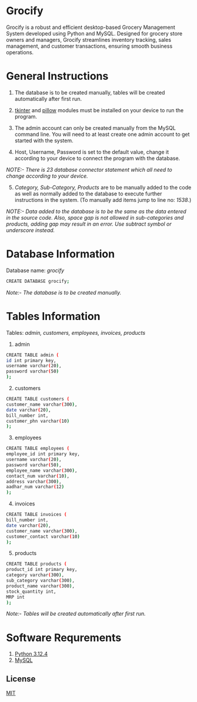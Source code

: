 

# Grocify

Grocify is a robust and efficient desktop-based Grocery Management System developed using Python and MySQL. Designed for grocery store owners and managers, Grocify streamlines inventory tracking, sales management, and customer transactions, ensuring smooth business operations.

# General Instructions
1. The database is to be created manually, tables will be created automatically after first run.

2. [tkinter](https://docs.python.org/3/library/tkinter.html) and [pillow](https://pypi.org/project/Pillow/) modules must be installed on your device to run the program. 

3. The admin account can only be created manually from the MySQL command line. You will need to at least create one admin account to get started with the system.

4. Host, Username, Password is set to the default value, change it according to your device to connect the program with the database.

*NOTE:- There is 23 database connector statement which all need to change according to your device.*

5. *Category, Sub-Category, Products* are to be manually added to the code as well as normally added to the database to execute further instructions in the system. (To manually add items jump to line no: *1538*.)

*NOTE:- Data added to the database is to be the same as the data entered in the source code. Also, space gap is not allowed in sub-categories and products, adding gap may result in an error. Use subtract symbol or underscore instead.*

# Database Information

Database name: *grocify*

```bash
CREATE DATABASE grocify;
```
*Note:- The database is to be created manually.*

# Tables Information

Tables: *admin, customers, employees, invoices, products*

1. admin 
```bash
CREATE TABLE admin (
id int primary key,
username varchar(20),
password varchar(50)
);
```
2. customers 
```bash
CREATE TABLE customers (
customer_name varchar(300),
date varchar(20),
bill_number int,
customer_phn varchar(10)
);
```
3. employees
```bash
CREATE TABLE employees (
employee_id int primary key,
username varchar(20),
password varchar(50),
employee_name varchar(300),
contact_num varchar(10),
address varchar(300),
aadhar_num varchar(12)
);
```
4. invoices
```bash
CREATE TABLE invoices (
bill_number int,
date varchar(20),
customer_name varchar(300),
customer_contact varchar(10)
);
```
5. products
```bash
CREATE TABLE products (
product_id int primary key,
category varchar(300),
sub_category varchar(300),
product_name varchar(300),
stock_quantity int,
MRP int
);
```
*Note:- Tables will be created automatically after first run.*


# Software Requrements
1. [Python 3.12.4](https://www.python.org)
2. [MySQL](https://www.mysql.com/)

## License

[MIT](https://choosealicense.com/licenses/mit/)

